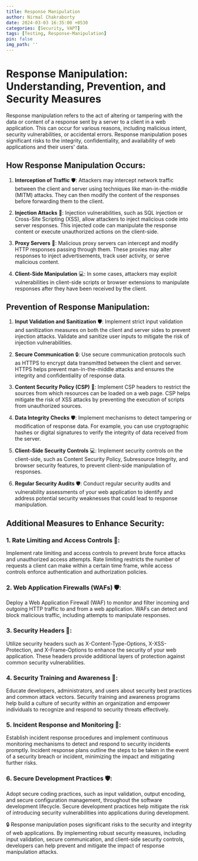 ```yaml
---
title: Response Manipulation
author: Nirmal Chakraborty
date: 2024-03-03 16:35:00 +0530
categories: [Security, VAPT]
tags: [Testing, Response-Manipulation]
pin: false
img_path: ''
---
```

# Response Manipulation: Understanding, Prevention, and Security Measures

Response manipulation refers to the act of altering or tampering with the data or content of a response sent by a server to a client in a web application. This can occur for various reasons, including malicious intent, security vulnerabilities, or accidental errors. Response manipulation poses significant risks to the integrity, confidentiality, and availability of web applications and their users' data.

## How Response Manipulation Occurs:

1. **Interception of Traffic** 🛡️: Attackers may intercept network traffic between the client and server using techniques like man-in-the-middle (MITM) attacks. They can then modify the content of the responses before forwarding them to the client.

2. **Injection Attacks** 💉: Injection vulnerabilities, such as SQL injection or Cross-Site Scripting (XSS), allow attackers to inject malicious code into server responses. This injected code can manipulate the response content or execute unauthorized actions on the client-side.

3. **Proxy Servers** 🔄: Malicious proxy servers can intercept and modify HTTP responses passing through them. These proxies may alter responses to inject advertisements, track user activity, or serve malicious content.

4. **Client-Side Manipulation** 💻: In some cases, attackers may exploit vulnerabilities in client-side scripts or browser extensions to manipulate responses after they have been received by the client.

## Prevention of Response Manipulation:

1. **Input Validation and Sanitization** 🛡️: Implement strict input validation and sanitization measures on both the client and server sides to prevent injection attacks. Validate and sanitize user inputs to mitigate the risk of injection vulnerabilities.

2. **Secure Communication** 🔒: Use secure communication protocols such as HTTPS to encrypt data transmitted between the client and server. HTTPS helps prevent man-in-the-middle attacks and ensures the integrity and confidentiality of response data.

3. **Content Security Policy (CSP)** 🔐: Implement CSP headers to restrict the sources from which resources can be loaded on a web page. CSP helps mitigate the risk of XSS attacks by preventing the execution of scripts from unauthorized sources.

4. **Data Integrity Checks** 🛡️: Implement mechanisms to detect tampering or modification of response data. For example, you can use cryptographic hashes or digital signatures to verify the integrity of data received from the server.

5. **Client-Side Security Controls** 💻: Implement security controls on the client-side, such as Content Security Policy, Subresource Integrity, and browser security features, to prevent client-side manipulation of responses.

6. **Regular Security Audits** 🛡️: Conduct regular security audits and vulnerability assessments of your web application to identify and address potential security weaknesses that could lead to response manipulation.

## Additional Measures to Enhance Security:

### 1. Rate Limiting and Access Controls 🚫:
   Implement rate limiting and access controls to prevent brute force attacks and unauthorized access attempts. Rate limiting restricts the number of requests a client can make within a certain time frame, while access controls enforce authentication and authorization policies.

### 2. Web Application Firewalls (WAFs) 🛡️:
   Deploy a Web Application Firewall (WAF) to monitor and filter incoming and outgoing HTTP traffic to and from a web application. WAFs can detect and block malicious traffic, including attempts to manipulate responses.

### 3. Security Headers 📜:
   Utilize security headers such as X-Content-Type-Options, X-XSS-Protection, and X-Frame-Options to enhance the security of your web application. These headers provide additional layers of protection against common security vulnerabilities.

### 4. Security Training and Awareness 🧠:
   Educate developers, administrators, and users about security best practices and common attack vectors. Security training and awareness programs help build a culture of security within an organization and empower individuals to recognize and respond to security threats effectively.

### 5. Incident Response and Monitoring 🚨:
   Establish incident response procedures and implement continuous monitoring mechanisms to detect and respond to security incidents promptly. Incident response plans outline the steps to be taken in the event of a security breach or incident, minimizing the impact and mitigating further risks.

### 6. Secure Development Practices 🛡️:
   Adopt secure coding practices, such as input validation, output encoding, and secure configuration management, throughout the software development lifecycle. Secure development practices help mitigate the risk of introducing security vulnerabilities into applications during development.

🔒 Response manipulation poses significant risks to the security and integrity of web applications. By implementing robust security measures, including input validation, secure communication, and client-side security controls, developers can help prevent and mitigate the impact of response manipulation attacks.
